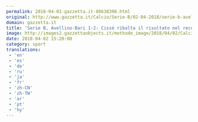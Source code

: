 ```yaml
---
permalink: 2018-04-02-gazzetta.it-88638396.html
original: http://www.gazzetta.it/Calcio/Serie-B/02-04-2018/serie-b-avellino-bari-1-2-cisse-ribalta-risultato-recupero-260213935977.shtml
domain: gazzetta.it
title: 'Serie B, Avellino-Bari 1-2: Cissé ribalta il risultato nel recupero'
image: http://images2.gazzettaobjects.it/methode_image/2018/04/02/Calcio/Foto%20Calcio%20-%20Trattate/f75637327a15880c680aacbb909ee19e_169_xl.JPG
date: 2018-04-02 15:20:08
category: sport
translations: 
 - 'en'
 - 'es'
 - 'de'
 - 'ru'
 - 'ja'
 - 'fr'
 - 'zh-CN'
 - 'zh-TW'
 - 'ar'
 - 'pt'
 - 'hy'
---
```


